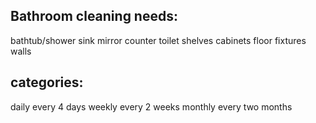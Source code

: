 Bathroom cleaning needs:
-----------------
bathtub/shower 
sink
mirror
counter
toilet
shelves
cabinets
floor
fixtures
walls

categories:
----------
daily
every 4 days
weekly
every 2 weeks
monthly
every two months

